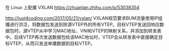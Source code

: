 
在 Linux 上配置 VXLAN
https://zhuanlan.zhihu.com/p/53038354


http://just4coding.com/2017/05/21/vxlan/
VXLAN规范要求BUM流量使用IP组播进行洪泛，将数据包发送到除源VTEP外的所有VTEP。目标VTEP发送回响应数据包时，源VTEP从中学习MAC地址、VNI和VTEP的映射关系，并添加到转发表中。后续VTEP再次发送数据包给该MAC地址时，VTEP会从转发表中直接确定目标VTEP，从而只发送单播数据到目标VTEP。
